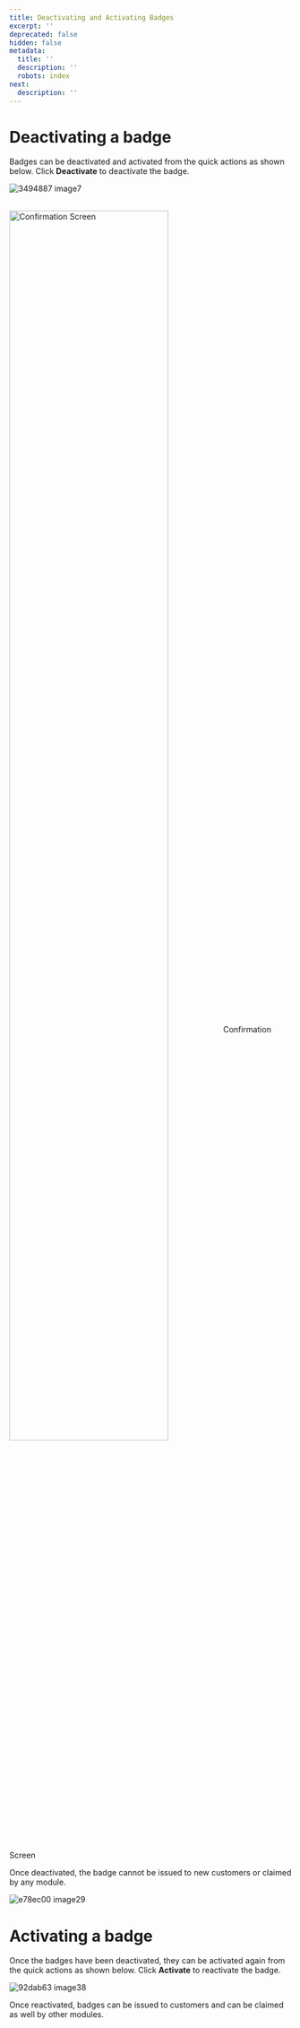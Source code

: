 ```yaml
---
title: Deactivating and Activating Badges
excerpt: ''
deprecated: false
hidden: false
metadata:
  title: ''
  description: ''
  robots: index
next:
  description: ''
---
```

# Deactivating a badge

Badges can be deactivated and activated from the quick actions as shown below. Click **Deactivate** to deactivate the badge.

![3494887 image7](https://files.readme.io/3494887-image7.png)

<br />

<Image alt="Confirmation Screen" align="center" width="75%" border={true} src="https://files.readme.io/f1a1342-image24.png">
  Confirmation Screen
</Image>

Once deactivated, the badge cannot be issued to new customers or claimed by any module.

![e78ec00 image29](https://files.readme.io/e78ec00-image29.png)

# Activating a badge

Once the badges have been deactivated, they can be activated again from the quick actions as shown below. Click **Activate** to reactivate the badge.

![92dab63 image38](https://files.readme.io/92dab63-image38.png)

Once reactivated, badges can be issued to customers and can be claimed as well by other modules.